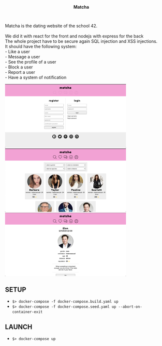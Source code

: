 <p align="center"><strong>Matcha</strong></p><br/>
<p>Matcha is the dating website of the school 42.<br/><br/>
  We did it with react for the front and nodejs with express for the back<br/>
  The whole project have to be secure again SQL injection and XSS injections.<br/>
  It should have the following system: <br/>
  - Like a user<br/>
  - Message a user<br/>
  - See the profile of a user<br/>
  - Block a user<br/>
  - Report a user<br/>
  - Have a system of notification <br/>
</p>
<img src="loginPage.png" width="400" heigth="500"/>
<img src="searchPage.png" width="400" heigth="500"/>
<img src="Profile.png" width="400" heigth="500"/>

## SETUP
- `$> docker-compose -f docker-compose.build.yaml up`
- `$> docker-compose -f docker-compose.seed.yaml up --abort-on-container-exit`

## LAUNCH
- `$> docker-compose up`
